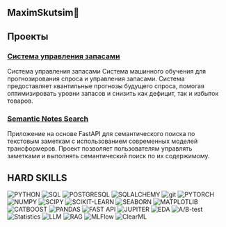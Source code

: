 ## MaximSkutsim👋




## Проекты

### [Система управления запасами](https://github.com/MaximSkutsim/sales-forecasting)  



Система управления запасами
Система машинного обучения для прогнозирования спроса и управления запасами. Система предоставляет квантильные прогнозы будущего спроса, помогая оптимизировать уровни запасов и снизить как дефицит, так и избыток товаров.






### [Semantic Notes Search](https://github.com/MaximSkutsim/semantic-notes-search)


Приложение на основе FastAPI для семантического поиска по текстовым заметкам с использованием современных моделей трансформеров. Проект позволяет пользователям управлять заметками и выполнять семантический поиск по их содержимому.



## HARD SKILLS

![PYTHON](https://img.shields.io/badge/PYTHON-090909??style=flat-square&logo=PYTHON)
![SQL](https://img.shields.io/badge/SQL-090909??style=flat-square&logo=SQL)
![POSTGRESQL](https://img.shields.io/badge/POSTGRESQL-090909??style=flat-square&logo=POSTGRESQL)
![SQLALCHEMY](https://img.shields.io/badge/SQLALCHEMY-090909??style=flat-square&logo=SQLALCHEMY)
![git](https://img.shields.io/badge/GIT-090909??style=flat-square&logo=GIT)
![PYTORCH](https://img.shields.io/badge/PYTORCH-090909??style=flat-square&logo=PYTORCH)
![NUMPY](https://img.shields.io/badge/NUMPY-090909??style=flat-square&logo=NUMPY)
![SCIPY](https://img.shields.io/badge/SCIPY-090909??style=flat-square&logo=SCIPY)
![SCIKIT-LEARN](https://img.shields.io/badge/SKLEARN-090909??style=flat-square&logo=SCIKIT-LEARN)
![SEABORN](https://img.shields.io/badge/SEABORN-090909??style=flat-square&logo=seaborn)
![MATPLOTLIB](https://img.shields.io/badge/MATPLOTLIB-090909??style=flat-square&logo=MATPLOTLIB)
![CATBOOST](https://img.shields.io/badge/CATBOOST-090909??style=flat-square&logo=CATBOOST)
![PANDAS](https://img.shields.io/badge/PANDAS-090909??style=flat-square&logo=PANDAS)
![FAST API](https://img.shields.io/badge/FASTAPI-090909??style=flat-square&logo=FASTAPI)
![JUPITER](https://img.shields.io/badge/JUPITER-090909??style=flat-square&logo=JUPITER)
![EDA](https://img.shields.io/badge/EDA-090909??style=flat-square&logo=EDA)
![A/B-test](https://img.shields.io/badge/A/B_test-090909??style=flat-square&logo=A/B-test)
![Statistics](https://img.shields.io/badge/Statistics-090909??style=flat-square&logo=Statistics)
![LLM](https://img.shields.io/badge/LLM-090909??style=flat-square)
![RAG](https://img.shields.io/badge/RAG-090909??style=flat-square)
![MLFlow](https://img.shields.io/badge/MLFlow-090909??style=flat-square&logo=MLFlow)
![ClearML](https://img.shields.io/badge/ClearML-090909??style=flat-square&logo=ClearML)

